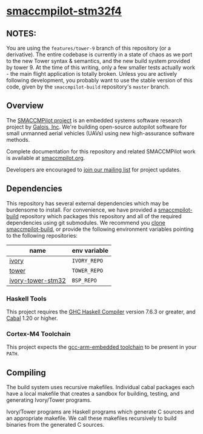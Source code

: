 [smaccmpilot-stm32f4](http://github.com/galoisinc/smaccmpilot-stm32f4)
==============================

## NOTES:

You are using the `features/tower-9` branch of this repository (or a
derivative). The entire codebase is currently in a state of chaos as we port
to the new Tower syntax & semantics, and the new build system provided by tower
9. At the time of this writing, only a few smaller tests actually work - the
main flight application is totally broken.  Unless you are actively following
development, you probably want to use the stable version of this code, given by
the `smaccmpilot-build` repository's `master` branch.

## Overview

The [SMACCMPilot project][smaccmpilot.org] is an embedded systems software
research project by [Galois, Inc][galois]. We're building open-source autopilot
software for small unmanned aerial vehicles (UAVs) using new high-assurance
software methods.

Complete documentation for this repository and related SMACCMPilot work is
available at [smaccmpilot.org][].


Developers are encouraged to [join our mailing list][list] for project
updates.

[galois]: http://corp.galois.com
[smaccmpilot.org]: http://smaccmpilot.org
[list]: http://community.galois.com/mailman/listinfo/smaccmpilot

## Dependencies

This repository has several external dependencies which may be burdensome to
install. For convenience, we have provided a [smaccmpilot-build][] repository
which packages this repository and all of the required dependencies using git
submodules. We recommend you [clone smaccmpilot-build][smaccmpilot-build], or
provide the following environment variables pointing to the following
repositories:

| name | env variable |
|------|--------------|
| [ivory][] | `IVORY_REPO` |
| [tower][] | `TOWER_REPO` |
| [ivory-tower-stm32][] | `BSP_REPO` |

[smaccmpilot-build]: https://github.com/galoisinc/smaccmpilot-build
[ivory]: https://github.com/galoisinc/ivory
[tower]: https://github.com/galoisinc/tower
[ivory-tower-stm32]: https://github.com/galoisinc/ivory-tower-stm32

### Haskell Tools

This project requires the [GHC Haskell Compiler][ghc] version 7.6.3 or
greater, and [Cabal][] 1.20 or higher.

[ghc]: https://www.haskell.org/ghc
[Cabal]: https://www.haskell.org/cabal

### Cortex-M4 Toolchain

This project expects the [gcc-arm-embedded toolchain][1] to be present in your
`PATH`.

[1]:https://launchpad.net/gcc-arm-embedded

## Compiling

The build system uses recursive makefiles. Individual cabal packages each have
a local makefile that creates a sandbox for building, testing, and generating
Ivory/Tower programs.

Ivory/Tower programs are Haskell programs which generate C sources and an
appropriate makefile. We call these makefiles recursively to build binaries from
the generated C sources.

